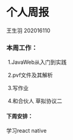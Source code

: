 # 个人周报

王生羽 202016110

### 本周工作：

​	1.JavaWeb从入门到实践

​	2.pvf文件及其解析

​	3.写作业

​	4.和合伙人 草拟协议二

#### 下周安排：

学习react native
